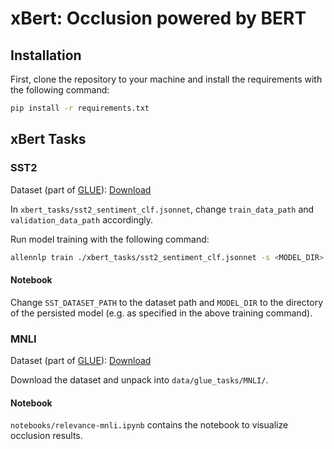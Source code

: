 # xBert: Occlusion powered by BERT

## Installation

First, clone the repository to your machine and install the requirements with the following command:

```bash
pip install -r requirements.txt
```

## xBert Tasks

### SST2
Dataset (part of [GLUE](https://gluebenchmark.com/tasks)): [Download](https://firebasestorage.googleapis.com/v0/b/mtl-sentence-representations.appspot.com/o/data%2FSST-2.zip?alt=media&token=aabc5f6b-e466-44a2-b9b4-cf6337f84ac8)

In `xbert_tasks/sst2_sentiment_clf.jsonnet`, change `train_data_path` and `validation_data_path` accordingly.

Run model training with the following command:

```bash
allennlp train ./xbert_tasks/sst2_sentiment_clf.jsonnet -s <MODEL_DIR> --include-package xbert_tasks
```

#### Notebook

Change `SST_DATASET_PATH` to the dataset path and `MODEL_DIR` to the directory of the persisted model (e.g. as specified in the above training command).

### MNLI
Dataset (part of [GLUE](https://gluebenchmark.com/tasks)): [Download](https://firebasestorage.googleapis.com/v0/b/mtl-sentence-representations.appspot.com/o/data%2FMNLI.zip?alt=media&token=50329ea1-e339-40e2-809c-10c40afff3ce)

Download the dataset and unpack into `data/glue_tasks/MNLI/`.

#### Notebook

`notebooks/relevance-mnli.ipynb` contains the notebook to visualize occlusion results.
